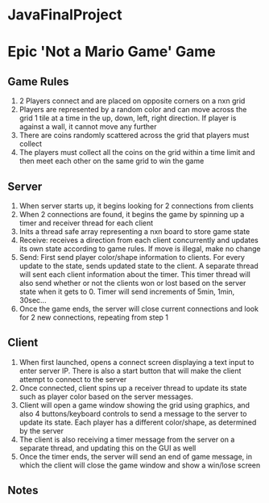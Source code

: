# JavaFinalProject
<h1>Epic 'Not a Mario Game' Game</h1>
<h2>Game Rules</h2>
<ol>
    <li>2 Players connect and are placed on opposite corners on a nxn grid</li>
    <li>Players are represented by a random color and can move across the grid 1 tile at a time in the up, down, left, right direction. If player is against a wall, it cannot move any further</li>
    <li>There are coins randomly scattered across the grid that players must collect</li>
    <li>The players must collect all the coins on the grid within a time limit and then meet each other on the same grid to win the game</li>
</ol>
<h2>Server</h2>
<ol>
    <li>When server starts up, it begins looking for 2 connections from clients</li>
    <li>When 2 connections are found, it begins the game by spinning up a timer and receiver thread for each client</li>
    <li>Inits a thread safe array representing a nxn board to store game state</li>
    <li>Receive: receives a direction from each client concurrently and updates its own state according to game rules. If move is illegal, make no change</li>
    <li>Send: First send player color/shape information to clients. For every update to the state, sends updated state to the client. A separate thread will sent each client information about the timer. This timer thread will also send whether or not the clients won or lost based on the server state when it gets to 0. Timer will send increments of 5min, 1min, 30sec...</li>
    <li>Once the game ends, the server will close current connections and look for 2 new connections, repeating from step 1</li>
</ol>

<h2>Client</h2>
<ol>
    <li>When first launched, opens a connect screen displaying a text input to enter server IP. There is also a start button that will make the client attempt to connect to the server</li>
    <li>Once connected, client spins up a receiver thread to update its state such as player color based on the server messages.</li>
    <li>Client will open a game window showing the grid using graphics, and also 4 buttons/keyboard controls to send a message to the server to update its state. Each player has a different color/shape, as determined by the server</li>
    <li>The client is also receiving a timer message from the server on a separate thread, and updating this on the GUI as well</li>
    <li>Once the timer ends, the server will send an end of game message, in which the client will close the game window and show a win/lose screen</li>
</ol>

<h2>Notes</h2>
